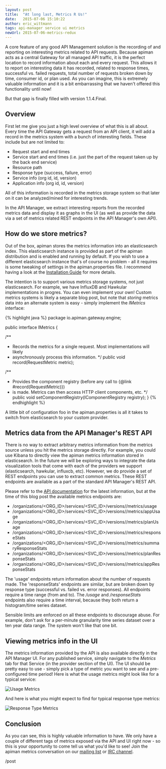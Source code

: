 ```yaml
---
layout: post
title:  "At long last, Metrics R Us!"
date:   2015-07-06 15:10:22
author: eric_wittmann
tags: api-manager service ui metrics
newUrl: 2015-07-06-metrics-redux
---
```


A core feature of any good API Management solution is the recording of and reporting on
interesting metrics related to API requests.  Because apiman acts as a central Gateway
for all managed API traffic, it is the perfect location to record information about each
and every request.  This allows it to report on interesting data it has recorded, related
to response times, successful vs. failed requests, total number of requests broken down
by time, consumer id, or plan used.  As you can imagine, this is extremely valuable
information and it is a bit embarrassing that we haven't offered this functionality until
now!

But that gap is finally filled with version 1.1.4.Final.

<!--more-->

## Overview
First let me give you just a high level overview of what this is all about.  Every time
the API Gateway gets a request from an API client, it will add a record in the metrics
system with a bunch of interesting fields.  These include but are not limited to:

* Request start and end times
* Service start and end times (i.e. just the part of the request taken up by the back end service)
* Resource path
* Response type (success, failure, error)
* Service info (org id, id, version)
* Application info (org id, id, version)

All of this information is recorded in the metrics storage system so that later on it
can be analyzed/mined for interesting trends.

In the API Manager, we extract interesting reports from the recorded metrics data and
display it as graphs in the UI (as well as provide the data via a set of metrics
related REST endpoints in the API Manager's own API).

## How do we store metrics?
Out of the box, apiman stores the metrics information into an elasticsearch index.  This
elasticsearch instance is provided as part of the apiman distribution and is enabled and
running by default.  If you wish to use a different elasticsearch instance that's of
course no problem - all it requires is some tweaking of settings in the apiman.properties
file.  I recommend having a look at the [Installation Guide](https://www.apiman.io/latest/installation-guide.html)
for more details.

The intention is to support various metrics storage systems, not just elasticsearch.
For example, we have InfluxDB and Hawkular implementations in progres.  You can even
implement your own!  Custom metrics systems is likely a separate blog post, but note
that *storing* metrics data into an alternate system is easy - simply implement the
*IMetrics* interface:

{% highlight java %}
package io.apiman.gateway.engine;

public interface IMetrics {

  /**
  * Records the metrics for a single request.  Most implementations will likely
  * asynchronously process this information.
  */
  public void record(RequestMetric metric);

  /**
  * Provides the component registry (before any call to {@link #record(RequestMetric)})
  * is made. Metrics can then access HTTP client components, etc.
  */
  public void setComponentRegistry(IComponentRegistry registry);
}
{% endhighlight %}

A little bit of configuration foo in the apiman.properties is all it takes to switch
from elasticsearch to your custom provider.


## Metrics data from the API Manager's REST API
There is no way to extract arbitrary metrics information from the metrics source unless
you hit the metrics storage directly.  For example, you could use Kibana to directly
view the apiman metrics information stored in elasticsearch.  In the future we will
be exploring ways to integrate the data visualization tools that come with each of the
providers we support (elasticsearch, hawkular, influxcb, etc).  However, we do provide
a set of REST endpoints you can use to extract common metrics.  These REST endpoints are
available as a part of the standard API Manager's REST API.

Please refer to the [API documentation](https://www.apiman.io/latest/api-manager-restdocs.html)
for the latest information, but at the time of this blog post the available metrics
endpoints are:

* /organizations/<ORG_ID>/services/<SVC_ID>/versions/<VERSION>/metrics/usage
* /organizations/<ORG_ID>/services/<SVC_ID>/versions/<VERSION>/metrics/appUsage
* /organizations/<ORG_ID>/services/<SVC_ID>/versions/<VERSION>/metrics/planUsage
* /organizations/<ORG_ID>/services/<SVC_ID>/versions/<VERSION>/metrics/responseStats
* /organizations/<ORG_ID>/services/<SVC_ID>/versions/<VERSION>/metrics/summaryResponseStats
* /organizations/<ORG_ID>/services/<SVC_ID>/versions/<VERSION>/metrics/planResponseStats
* /organizations/<ORG_ID>/services/<SVC_ID>/versions/<VERSION>/metrics/appResponseStats

The 'usage' endpoints return information about the number of requests made.  The
'responseStats' endpoints are similar, but are broken down by response type (successful
vs. failed vs. error responses).  All endpoints require a time range (from and to).  The
*/usage* and */responseStats* endpoints also require a time interval, because they both
return a histogram/time series dataset.

Sensible limits are enforced on all these endpoints to discourage abuse.  For example,
don't ask for a per-minute granularity time series dataset over a ten year data range.
The system won't like that one bit.


## Viewing metrics info in the UI
The metrics information provided by the API is also available directly in the API Manager
UI.  For any published service, simply navigate to the *Metrics* tab for that Service
(in the provider section of the UI).  The UI should be pretty easy to use - simply pick
a type of metric you want to see and a pre-configured time period!  Here is what the
usage metrics might look like for a typical service:

![Usage Metrics](/blog/images/2015-07-06/usage-metrics.png)

And here is what you might expect to find for typical response type metrics:

![Response Type Metrics](/blog/images/2015-07-06/response-type-metrics.png)


## Conclusion
As you can see, this is highly valuable information to have.  We only have a couple of
different tags of metrics exposed via the API and UI right now - so this is
your opportunity to come tell us what you'd like to see!  Join the apiman metrics
conversation on our [mailing list](https://lists.jboss.org/mailman/listinfo/apiman-user)
or [IRC channel](https://www.apiman.io/latest/chat.html).

/post
